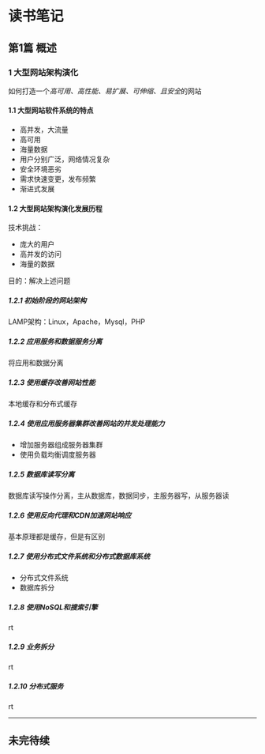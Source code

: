 # 读书笔记

## 第1篇 概述

### 1 大型网站架构演化

如何打造一个*高可用、高性能、易扩展、可伸缩、且安全*的网站

#### 1.1 大型网站软件系统的特点

- 高并发，大流量
- 高可用
- 海量数据
- 用户分别广泛，网络情况复杂
- 安全环境恶劣
- 需求快速变更，发布频繁
- 渐进式发展

#### 1.2 大型网站架构演化发展历程

技术挑战：
- 庞大的用户
- 高并发的访问
- 海量的数据

目的：解决上述问题

##### 1.2.1 初始阶段的网站架构

LAMP架构：Linux，Apache，Mysql，PHP

##### 1.2.2 应用服务和数据服务分离

将应用和数据分离

##### 1.2.3 使用缓存改善网站性能

本地缓存和分布式缓存

##### 1.2.4 使用应用服务器集群改善网站的并发处理能力

- 增加服务器组成服务器集群
- 使用负载均衡调度服务器

##### 1.2.5 数据库读写分离

数据库读写操作分离，主从数据库，数据同步，主服务器写，从服务器读

##### 1.2.6 使用反向代理和CDN加速网站响应

基本原理都是缓存，但是有区别

##### 1.2.7 使用分布式文件系统和分布式数据库系统

- 分布式文件系统
- 数据库拆分

##### 1.2.8 使用NoSQL和搜索引擎

rt

##### 1.2.9 业务拆分

rt

##### 1.2.10 分布式服务

rt

-----------------------------------------------
## 未完待续